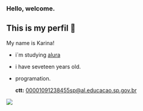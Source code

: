 ### Hello, welcome. 
## This is my perfil 💜


My name is Karina!
  
- i´m studying [alura](https://WWW.ALURA.COM.BR)
- i have seveteen years old.
- programation.

  **ctt:** 00001091238455sp@al.educacao.sp.gov.br


![](https://media1.tenor.com/m/C9EatUCfQHQAAAAC/luffy-one-piece.gif)
